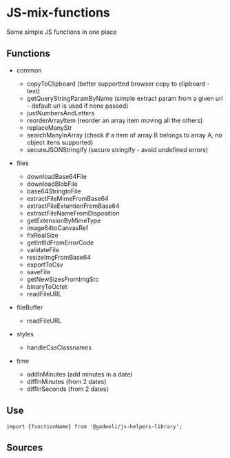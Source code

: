 # JS-mix-functions

Some simple JS functions in one place

## Functions

- common  
  - copyToClipboard (better supportted browser copy to clipboard - text)  
  - getQueryStringParamByName (simple extract param from a given url - default url is used if none passed)  
  - justNumbersAndLetters  
  - reorderArrayItem  (reorder an array item moving all the others)  
  - replaceManyStr  
  - searchManyInArray (check if a item of array B belongs to array A, no object itens supported)  
  - secureJSONStringify (secure stringify - avoid undefined errors)  

- files
  - downloadBase64File  
  - downloadBlobFile  
  - base64StringtoFile  
  - extractFileMimeFromBase64  
  - extractFileExtentionFromBase64  
  - extractFileNameFromDisposition    
  - getExtensionByMimeType  
  - image64toCanvasRef   
  - fixRealSize  
  - getIntlIdFromErrorCode    
  - validateFile  
  - resizeImgFromBase64  
  - exportToCsv  
  - saveFile  
  - getNewSizesFromImgSrc  
  - binaryToOctet  
  - readFileURL  

- fileBuffer  
  - readFileURL   

- styles  
  - handleCssClassnames  

- time  
  - addInMinutes  (add minutes in a date)  
  - diffInMinutes (from 2 dates)  
  - diffInSeconds (from 2 dates)  


## Use

```
import {functionName} from '@gadeoli/js-helpers-library';
```

## Sources
